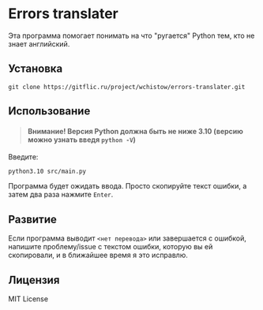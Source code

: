 # Errors translater

Эта программа помогает понимать на что "ругается" Python тем,
  кто не знает английский.

## Установка

```
git clone https://gitflic.ru/project/wchistow/errors-translater.git
```

## Использование

> #### Внимание! Версия Python должна быть не ниже 3.10 (версию можно узнать введя `python -V`)

Введите:
```
python3.10 src/main.py
```

Программа будет ожидать ввода. Просто скопируйте текст ошибки, а затем два раза нажмите `Enter`.

## Развитие

Если программа выводит `<нет перевода>` или завершается с ошибкой,
напишите проблему/issue с текстом ошибки, которую вы ей
скопировали, и в ближайшее время я это исправлю.

## Лицензия

MIT License
